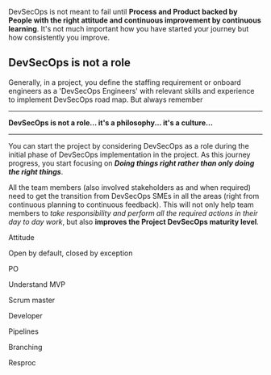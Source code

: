 DevSecOps is not meant to fail until **Process and Product backed by People with the right attitude and continuous improvement by continuous learning**.
It's not much important how you have started your journey but how consistently you improve.


## DevSecOps is not a role
Generally, in a project, you define the staffing requirement or onboard engineers as a 'DevSecOps Engineers' with relevant skills and experience to implement DevSecOps road map. But always remember
***
**DevSecOps is not a role... it's a philosophy... it's a culture...**
***
You can start the project by considering DevSecOps as a role during the initial phase of DevSecOps implementation in the project.  As this journey progress, you start focusing on ***Doing things right rather than only doing the right things***.

All the team members (also involved stakeholders as and when required) need to get the transition from DevSecOps SMEs in all the areas (right from continuous planning to continuous feedback). This will not only help team members to *take responsibility and perform all the required actions in their day to day work*, but also **improves the Project DevSecOps maturity level**.

Attitude



Open by default, closed by exception 

PO 

Understand MVP

Scrum master

Developer

Pipelines

Branching

Resproc

